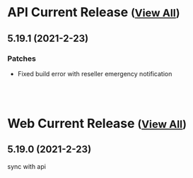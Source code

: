 
# API Current Release <small>([View All](/API.md))</small>
## 5.19.1 (2021-2-23)
### Patches 

- Fixed build error with reseller emergency notification

<br><br>
# Web Current Release <small>([View All](/Web.md))</small>
## 5.19.0 (2021-2-23)
sync with api

  